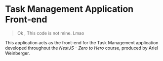 # Task Management Application Front-end

> Ok , This code is not mine. Lmao


This application acts as the front-end for the Task Management application developed throughout the *NestJS - Zero to Hero* course, produced by Ariel Weinberger.
